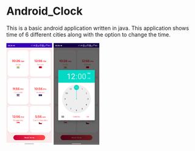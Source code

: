 # Android_Clock

This is a basic android application written in java. This application shows time of 6 different cities along with the option to change the time. 


<img src="image/home.png" width="120">                   <img src="image/clock.png" width="120">
